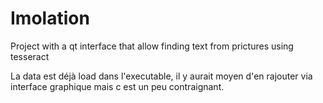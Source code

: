# Imolation
Project with a qt interface that allow finding text from prictures using tesseract

La data est déjà load dans l'executable, il y aurait moyen d'en rajouter via interface graphique mais c est un peu contraignant.
